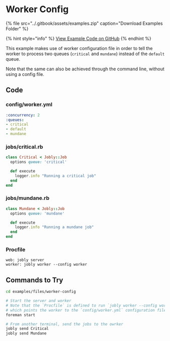 # Worker Config

{% file src="../.gitbook/assets/examples.zip" caption="Download Examples Folder" %}

{% hint style="info" %}
[View Example Code on GitHub](https://github.com/DannyBen/jobly-docs/tree/master/examples/files/worker-config)
{% endhint %}

This example makes use of worker configuration file in order to tell the worker to process two queues \(`critical` and `mundane`\) instead of the `default` queue.

Note that the same can also be achieved through the command line, without using a config file.

## Code

### config/worker.yml

```yaml
:concurrency: 2
:queues:
- critical
- default
- mundane
```

### jobs/critical.rb

```ruby
class Critical < Jobly::Job
  options queue: 'critical'

  def execute
    logger.info "Running a critical job"
  end
end
```

### jobs/mundane.rb

```ruby
class Mundane < Jobly::Job
  options queue: 'mundane'

  def execute
    logger.info "Running a mundane job"
  end
end
```

### Procfile

```text
web: jobly server
worker: jobly worker --config worker
```

## Commands to Try

```bash
cd examples/files/worker-config

# Start the server and worker
# Note that the `Procfile` is defined to run `jobly worker --config worker`
# which points the worker to the `config/worker.yml` configuration file
foreman start

# From another terminal, send the jobs to the owrker
jobly send Critical
jobly send Mundane
```

